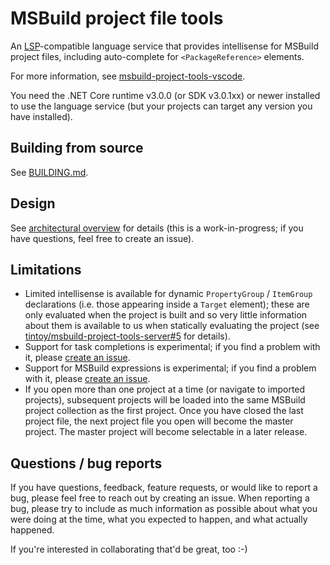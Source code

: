 # MSBuild project file tools

An [LSP](https://github.com/Microsoft/language-server-protocol)-compatible language service that provides intellisense for MSBuild project files, including auto-complete for `<PackageReference>` elements.

For more information, see [msbuild-project-tools-vscode](https://github.com/tintoy/msbuild-project-tools-vscode).

You need the .NET Core runtime v3.0.0 (or SDK v3.0.1xx) or newer installed to use the language service (but your projects can target any version you have installed).

## Building from source

See [BUILDING.md](docs/BUILDING.md).

## Design

See [architectural overview](docs/architecture/overview.md) for details (this is a work-in-progress; if you have questions, feel free to create an issue).

## Limitations

* Limited intellisense is available for dynamic `PropertyGroup` / `ItemGroup` declarations (i.e. those appearing inside a `Target` element); these are only evaluated when the project is built and so very little information about them is available to us when statically evaluating the project (see [tintoy/msbuild-project-tools-server#5](https://github.com/tintoy/msbuild-project-tools-server/issues/5#issuecomment-383352512) for details).
* Support for task completions is experimental; if you find a problem with it, please [create an issue](https://github.com/tintoy/msbuild-project-tools-server/issues/new).
* Support for MSBuild expressions is experimental; if you find a problem with it, please [create an issue](https://github.com/tintoy/msbuild-project-tools-server/issues/new).
* If you open more than one project at a time (or navigate to imported projects), subsequent projects will be loaded into the same MSBuild project collection as the first project. Once you have closed the last project file, the next project file you open will become the master project. The master project will become selectable in a later release.

## Questions / bug reports

If you have questions, feedback, feature requests, or would like to report a bug, please feel free to reach out by creating an issue. When reporting a bug, please try to include as much information as possible about what you were doing at the time, what you expected to happen, and what actually happened.

If you're interested in collaborating that'd be great, too :-)
